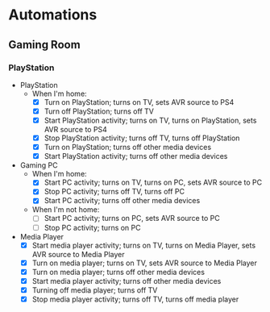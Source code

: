 # Automations

## Gaming Room

### PlayStation

- PlayStation
  - When I'm home:
    - [x] Turn on PlayStation; turns on TV, sets AVR source to PS4
    - [x] Turn off PlayStation; turns off TV
    - [x] Start PlayStation activity; turns on TV, turns on PlayStation, sets AVR source to PS4
    - [x] Stop PlayStation activity; turns off TV, turns off PlayStation
    - [x] Turn on PlayStation; turns off other media devices
    - [x] Start PlayStation activity; turns off other media devices
- Gaming PC
  - When I'm home:
    - [x] Start PC activity; turns on TV, turns on PC, sets AVR source to PC
    - [x] Stop PC activity; turns off TV, turns off PC
    - [x] Start PC activity; turns off other media devices
  - When I'm not home:
    - [ ] Start PC activity; turns on PC, sets AVR source to PC
    - [ ] Stop PC activity; turns on PC
- Media Player
  - [x] Start media player activity; turns on TV, turns on Media Player, sets AVR source to Media Player
  - [x] Turn on media player; turns on TV, sets AVR source to Media Player
  - [x] Turn on media player; turns off other media devices
  - [x] Start media player activity; turns off other media devices
  - [x] Turning off media player; turns off TV
  - [x] Stop media player activity; turns off TV, turns off media player
